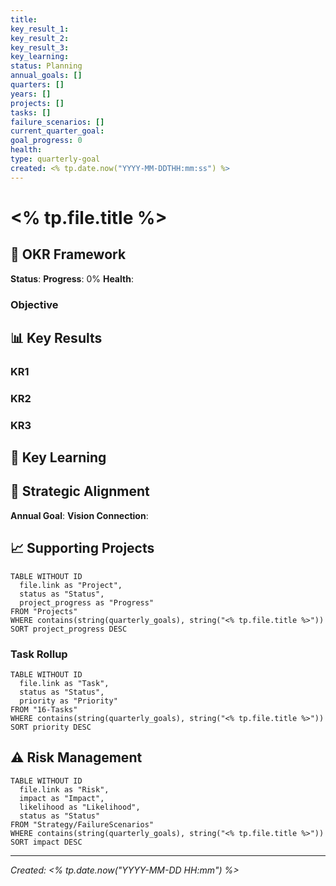 ```yaml
---
title: 
key_result_1: 
key_result_2: 
key_result_3: 
key_learning: 
status: Planning
annual_goals: []
quarters: []
years: []
projects: []
tasks: []
failure_scenarios: []
current_quarter_goal: 
goal_progress: 0
health: 
type: quarterly-goal
created: <% tp.date.now("YYYY-MM-DDTHH:mm:ss") %>
---
```


# <% tp.file.title %>

## 🎯 OKR Framework

**Status**: 
**Progress**: 0%
**Health**: 

### Objective

## 📊 Key Results

### KR1

### KR2

### KR3

## 🧠 Key Learning

## 🔗 Strategic Alignment

**Annual Goal**: 
**Vision Connection**: 

## 📈 Supporting Projects

```dataview
TABLE WITHOUT ID
  file.link as "Project",
  status as "Status",
  project_progress as "Progress"
FROM "Projects"
WHERE contains(string(quarterly_goals), string("<% tp.file.title %>"))
SORT project_progress DESC
```

### Task Rollup

```dataview
TABLE WITHOUT ID
  file.link as "Task",
  status as "Status",
  priority as "Priority"
FROM "16-Tasks"
WHERE contains(string(quarterly_goals), string("<% tp.file.title %>"))
SORT priority DESC
```

## ⚠️ Risk Management

```dataview
TABLE WITHOUT ID
  file.link as "Risk",
  impact as "Impact",
  likelihood as "Likelihood",
  status as "Status"
FROM "Strategy/FailureScenarios"
WHERE contains(string(quarterly_goals), string("<% tp.file.title %>"))
SORT impact DESC
```

---

*Created: <% tp.date.now("YYYY-MM-DD HH:mm") %>*
